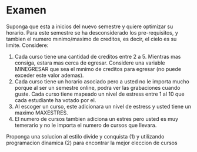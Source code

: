 # Examen
Suponga que esta a inicios del nuevo semestre y quiere optimizar su horario. Para este semestre
se ha desconsiderado los pre-requisitos, y tambien el numero mınimo/maximo de creditos, es decir, el
cielo es su lımite. Considere:
1. Cada curso tiene una cantidad de creditos entre 2 a 5. Mientras mas consiga, estara mas cerca
de egresar. Considere una variable MINEGRESAR que sea el mınimo de creditos para egresar
(no puede exceder este valor ademas).
2. Cada curso tiene un horario asociado pero a usted no le importa mucho porque al ser un semestre
online, podra ver las grabaciones cuando guste.
Cada curso tiene mapeado un nivel de estress entre 1 al 10 que cada estudiante ha votado por el.
3. Al escoger un curso, este adicionara un nivel de estress y usted tiene un maximo MAXESTRES.
4. El numero de cursos tambien adiciona un estres pero usted es muy temerario y no le importa el
numero de cursos que llevara.

Proponga una solucion al estilo divide y conquista (1) y utilizando programacion dinamica (2)
para encontrar la mejor eleccion de cursos

